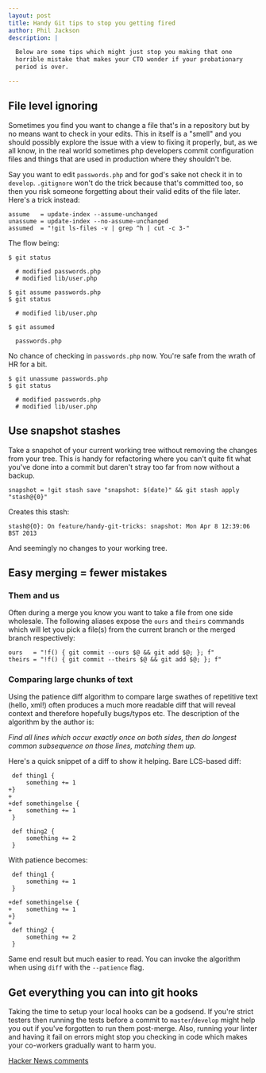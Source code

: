```yaml
---
layout: post
title: Handy Git tips to stop you getting fired
author: Phil Jackson
description: |

  Below are some tips which might just stop you making that one
  horrible mistake that makes your CTO wonder if your probationary
  period is over.

---
```


## File level ignoring

Sometimes you find you want to change a file that's in a repository
but by no means want to check in your edits. This in itself is a
"smell" and you should possibly explore the issue with a view to
fixing it properly, but, as we all know, in the real world sometimes
php developers commit configuration files and things that are used in
production where they shouldn't be.

Say you want to edit `passwords.php` and for god's sake not check it
in to `develop`. `.gitignore` won't do the trick because that's
committed too, so then you risk someone forgetting about their valid
edits of the file later. Here's a trick instead:

    assume   = update-index --assume-unchanged
    unassume = update-index --no-assume-unchanged
    assumed  = "!git ls-files -v | grep ^h | cut -c 3-"

The flow being:

    $ git status

      # modified passwords.php
      # modified lib/user.php

    $ git assume passwords.php
    $ git status

      # modified lib/user.php

    $ git assumed

      passwords.php

No chance of checking in `passwords.php` now. You're safe from the
wrath of HR for a bit.

    $ git unassume passwords.php
    $ git status

      # modified passwords.php
      # modified lib/user.php

## Use snapshot stashes

Take a snapshot of your current working tree without removing the
changes from your tree. This is handy for refactoring where you can't
quite fit what you've done into a commit but daren't stray too far
from now without a backup.

    snapshot = !git stash save "snapshot: $(date)" && git stash apply "stash@{0}"

Creates this stash:

    stash@{0}: On feature/handy-git-tricks: snapshot: Mon Apr 8 12:39:06 BST 2013

And seemingly no changes to your working tree.

## Easy merging = fewer mistakes

### Them and us

Often during a merge you know you want to take a file from one side
wholesale. The following aliases expose the `ours` and `theirs`
commands which will let you pick a file(s) from the current branch or
the merged branch respectively:

    ours   = "!f() { git commit --ours $@ && git add $@; }; f"
    theirs = "!f() { git commit --theirs $@ && git add $@; }; f"

### Comparing large chunks of text

Using the patience diff algorithm to compare large swathes of
repetitive text (hello, xml!) often produces a much more readable diff
that will reveal context and therefore hopefully bugs/typos etc. The
description of the algorithm by the author is:

*Find all lines which occur exactly once on both sides, then do
longest common subsequence on those lines, matching them up.*

Here's a quick snippet of a diff to show it helping. Bare LCS-based
diff:

     def thing1 {
         something += 1
    +}
    +
    +def somethingelse {
    +    something += 1
     }

     def thing2 {
         something += 2
     }

With patience becomes:

     def thing1 {
         something += 1
     }

    +def somethingelse {
    +    something += 1
    +}
    +
     def thing2 {
         something += 2
     }

Same end result but much easier to read. You can invoke the algorithm
when using `diff` with the `--patience` flag.

## Get everything you can into git hooks

Taking the time to setup your local hooks can be a godsend. If you're
strict testers then running the tests before a commit to
`master`/`develop` might help you out if you've forgotten to run them
post-merge. Also, running your linter and having it fail on errors
might stop you checking in code which makes your co-workers gradually
want to harm you.

[Hacker News comments](https://news.ycombinator.com/item?id=5511498)
